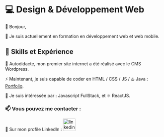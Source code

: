 # 💻 Design & Développement Web

👋 Bonjour, 

🌱 Je suis actuellement en formation en développement web et web mobile. 

## 💯 Skills et Expérience
🔭 Autodidacte, mon premier site internet a été réalisé avec le CMS Wordpress.  

⚡ Maintenant, je suis capable de coder en HTML / CSS / JS / ♨️ Java : [Portfolio](https://duchenedaphne.github.io). 

👀 Je suis intéressée par : Javascript FullStack, et ⚛️ ReactJS.

### 📫 Vous pouvez me contacter : 
💬 Sur mon profile LinkedIn : [<img src='https://cdn.jsdelivr.net/npm/simple-icons@3.0.1/icons/linkedin.svg' alt='linkedin' height='40'>](https://fr.linkedin.com/in/duchenedaphne/) 

<!---
duchenedaphne/duchenedaphne is a ✨ special ✨ repository because its `README.md` (this file) appears on your GitHub profile.
You can click the Preview link to take a look at your changes.
--->
